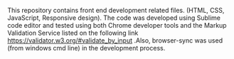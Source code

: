 This repository contains front end development related files. (HTML, CSS, JavaScript, Responsive design). The code was developed using Sublime code editor and tested using both Chrome developer tools  and the Markup Validation Service listed on the following link https://validator.w3.org/#validate_by_input .Also, browser-sync was used (from windows cmd line) in the development process.


